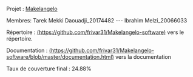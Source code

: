 Projet : [Makelangelo](https://github.com/umontreal-diro/Makelangelo-software)

Membres:
Tarek Mekki Daouadji_20174482 ---
Ibrahim Melzi_20066033

Répertoire : [(https://github.com/frivar31/Makelangelo-software)](https://github.com/frivar31/Makelangelo-software) vers le répertoire.

Documentation : [(https://github.com/frivar31/Makelangelo-software/blob/master/documentation.html)](https://github.com/frivar31/Makelangelo-software/blob/master/documentation.html) vers la documentation

Taux de couverture final : 24.88%
